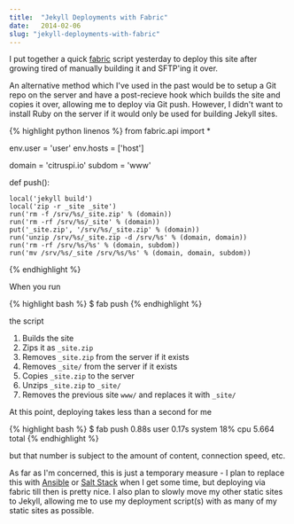 ```yaml
---
title:  "Jekyll Deployments with Fabric"
date:   2014-02-06
slug: "jekyll-deployments-with-fabric"
---
```


I put together a quick [fabric][0] script yesterday to deploy this site after growing tired of manually building it and SFTP'ing it over.

An alternative method which I've used in the past would be to setup a Git repo on the server and have a post-recieve hook which builds the site and copies it over, allowing me to deploy via Git push. However, I didn't want to install Ruby on the server if it would only be used for building Jekyll sites.

{% highlight python linenos %}
from fabric.api import *

env.user = 'user'
env.hosts = ['host']

domain = 'citruspi.io'
subdom = 'www'

def push():

    local('jekyll build')
    local('zip -r _site _site')
    run('rm -f /srv/%s/_site.zip' % (domain))
    run('rm -rf /srv/%s/_site' % (domain))
    put('_site.zip', '/srv/%s/_site.zip' % (domain))
    run('unzip /srv/%s/_site.zip -d /srv/%s' % (domain, domain))
    run('rm -rf /srv/%s/%s' % (domain, subdom))
    run('mv /srv/%s/_site /srv/%s/%s' % (domain, domain, subdom))

{% endhighlight %}



When you run

{% highlight bash %}
$ fab push
{% endhighlight %}

the script

1. Builds the site
2. Zips it as `_site.zip`
3. Removes `_site.zip` from the server if it exists
4. Removes `_site/` from the server if it exists
5. Copies `_site.zip` to the server
6. Unzips `_site.zip` to `_site/`
7. Removes the previous site `www/` and replaces it with `_site/`

At this point, deploying takes less than a second for me

{% highlight bash %}
$ fab push  0.88s user 0.17s system 18% cpu 5.664 total
{% endhighlight %}

but that number is subject to the amount of content, connection speed, etc.

As far as I'm concerned, this is just a temporary measure - I plan to replace this with [Ansible][1] or [Salt Stack][2] when I get some time, but deploying via fabric till then is pretty nice. I also plan to slowly move my other static sites to Jekyll, allowing me to use my deployment script(s) with as many of my static sites as possible.

[0]: http://fabfile.org
[1]: http://www.ansible.com
[2]: http://www.saltstack.com
